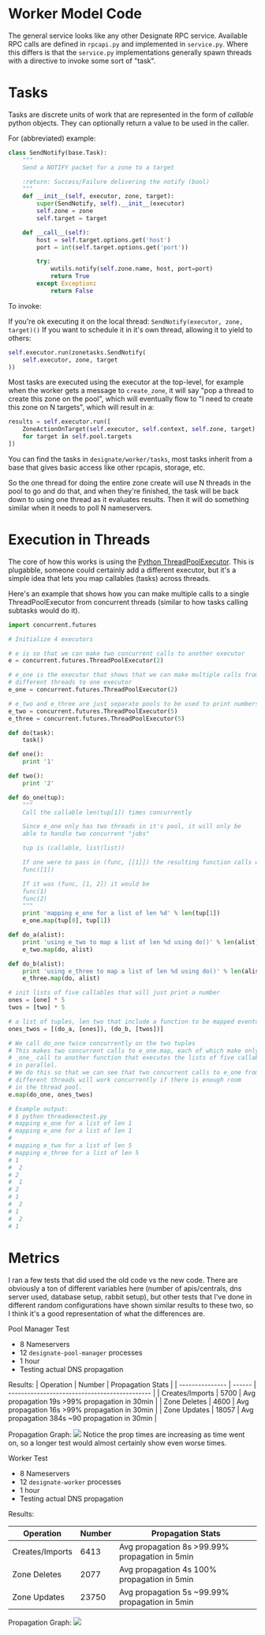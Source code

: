 # Worker Model Code

The general service looks like any other Designate RPC service. Available
RPC calls are defined in `rpcapi.py` and implemented in `service.py`. Where
this differs is that the `service.py` implementations generally spawn threads
with a directive to invoke some sort of "task".

# Tasks

Tasks are discrete units of work that are represented in the form
of *_callable_* python objects. They can optionally return a value to be
used in the caller.

For (abbreviated) example:
```python
class SendNotify(base.Task):
    """
    Send a NOTIFY packet for a zone to a target

    :return: Success/Failure delivering the notify (bool)
    """
    def __init__(self, executor, zone, target):
        super(SendNotify, self).__init__(executor)
        self.zone = zone
        self.target = target

    def __call__(self):
        host = self.target.options.get('host')
        port = int(self.target.options.get('port'))

        try:
            wutils.notify(self.zone.name, host, port=port)
            return True
        except Exception:
            return False
```

To invoke:

If you're ok executing it on the local thread: `SendNotify(executor, zone, target)()`
If you want to schedule it in it's own thread, allowing it to yield to others:
```python
self.executor.run(zonetasks.SendNotify(
    self.executor, zone, target
))
```

Most tasks are executed using the executor at the top-level, for example when
the worker gets a message to `create_zone`, it will say "pop a thread to create
this zone on the pool", which will eventually flow to "I need to create this
zone on N targets", which will result in a:
```python
results = self.executor.run([
    ZoneActionOnTarget(self.executor, self.context, self.zone, target)
    for target in self.pool.targets
])
```

You can find the tasks in `designate/worker/tasks`, most tasks inherit from a base
that gives basic access like other rpcapis, storage, etc.

So the one thread for doing the entire zone create will use N threads in the
pool to go and do that, and when they're finished, the task will be back down
to using one thread as it evaluates results. Then it will do something similar
when it needs to poll N nameservers.

# Execution in Threads

The core of how this works is using the
[Python ThreadPoolExecutor](https://docs.python.org/3/library/concurrent.futures.html#threadpoolexecutor).
This is plugabble, someone could certainly add a different executor,
but it's a simple idea that lets you map callables (tasks) across threads.

Here's an example that shows how you can make multiple calls to a single
ThreadPoolExecutor from concurrent threads (similar to how tasks calling
subtasks would do it).

```python
import concurrent.futures

# Initialize 4 executors

# e is so that we can make two concurrent calls to another executor
e = concurrent.futures.ThreadPoolExecutor(2)

# e_one is the executor that shows that we can make multiple calls from
# different threads to one executor
e_one = concurrent.futures.ThreadPoolExecutor(2)

# e_two and e_three are just separate pools to be used to print numbers
e_two = concurrent.futures.ThreadPoolExecutor(5)
e_three = concurrent.futures.ThreadPoolExecutor(5)

def do(task):
    task()

def one():
    print '1'

def two():
    print '2'

def do_one(tup):
    """
    Call the callable len(tup[1]) times concurrently

    Since e_one only has two threads in it's pool, it will only be
    able to handle two concurrent "jobs"

    tup is (callable, list(list))

    If one were to pass in (func, [[1]]) the resulting function calls would be:
    func([1])

    If it was (func, [1, 2]) it would be
    func(1)
    func(2)
    """
    print 'mapping e_one for a list of len %d' % len(tup[1])
    e_one.map(tup[0], tup[1])

def do_a(alist):
    print 'using e_two to map a list of len %d using do()' % len(alist)
    e_two.map(do, alist)

def do_b(alist):
    print 'using e_three to map a list of len %d using do()' % len(alist)
    e_three.map(do, alist)

# init lists of five callables that will just print a number
ones = [one] * 5
twos = [two] * 5

# a list of tuples, len two that include a function to be mapped eventually, and a list of callables
ones_twos = [(do_a, [ones]), (do_b, [twos])]

# We call do_one twice concurrently on the two tuples
# This makes two concurrent calls to e_one.map, each of which make only
# _one_ call to another function that executes the lists of five callables
# in parallel.
# We do this so that we can see that two concurrent calls to e_one from
# different threads will work concurrently if there is enough room
# in the thread pool.
e.map(do_one, ones_twos)

# Example output:
# $ python threadexectest.py
# mapping e_one for a list of len 1
# mapping e_one for a list of len 1
#
# mapping e_two for a list of len 5
# mapping e_three for a list of len 5
# 1
#  2
# 2
#  1
# 2
# 1
#  2
# 1
#  2
# 1
```

# Metrics

I ran a few tests that did used the old code vs the new code. There are obviously
a ton of different variables here (number of apis/centrals, dns server used, database
setup, rabbit setup), but other tests that I've done in different random configurations
have shown similar results to these two, so I think it's a good representation of what
the differences are.

Pool Manager Test

- 8 Nameservers
- 12 `designate-pool-manager` processes
- 1 hour
- Testing actual DNS propagation

Results:
| Operation       | Number | Propagation Stats                             |
| --------------- | ------ | --------------------------------------------- |
| Creates/Imports | 5700   | Avg propagation 19s >99% propagation in 30min |
| Zone Deletes    | 4600   | Avg propagation 16s >99% propagation in 30min |
| Zone Updates    | 18057  | Avg propagation 384s ~90 propagation in 30min |

Propagation Graph: ![](http://i.imgur.com/g3kodip.png)
Notice the prop times are increasing as time went on, so a longer test would
almost certainly show even worse times.

Worker Test

- 8 Nameservers
- 12 `designate-worker` processes
- 1 hour
- Testing actual DNS propagation

Results:

| Operation       | Number | Propagation Stats                              |
| --------------- | ------ | ---------------------------------------------- |
| Creates/Imports | 6413   | Avg propagation 8s >99.99% propagation in 5min |
| Zone Deletes    | 2077   | Avg propagation 4s 100%    propagation in 5min |
| Zone Updates    | 23750  | Avg propagation 5s ~99.99% propagation in 5min |

Propagation Graph: ![](http://i.imgur.com/fM9J9l9.png)
